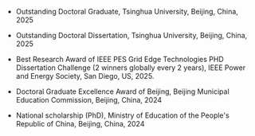 - Outstanding Doctoral Graduate, Tsinghua University, Beijing, China, 2025

- Outstanding Doctoral Dissertation, Tsinghua University, Beijing, China, 2025

- Best Research Award of IEEE PES Grid Edge Technologies PHD Dissertation Challenge (2 winners globally every 2 years), IEEE Power and Energy Society, San Diego, US, 2025. 

- Doctoral Graduate Excellence Award of Beijing, Beijing Municipal Education Commission, Beijing, China, 2024

- National scholarship (PhD), Ministry of Education of the People's Republic of China, Beijing, China, 2024
